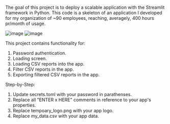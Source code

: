 The goal of this project is to deploy a scalable application with the Streamlit framework in Python.
This code is a skeleton of an application I developed for my organization of ~90 employees, reaching, averagely, 400 hours pr/month of usage.

![image](https://github.com/rickyringler/Streamlit_Starter_Guide_with_Authentication/assets/135162902/b66d4fe6-d2fc-4bc0-869a-3dbdf428e214)
![image](https://github.com/rickyringler/Streamlit_Starter_Guide_with_Authentication/assets/135162902/7de7ea1d-3256-49db-b85f-ff514d10823c)


This project contains functionality for:
1. Password authentication.
2. Loading screen.
3. Loading CSV reports into the app.
4. Filter CSV reports in the app.
5. Exporting filtered CSV reports in the app.

Step-by-Step:
1. Update secrets.toml with your password in parathenses.
2. Replace all "ENTER x HERE" comments in reference to your app's properties.
3. Replace tempoary_logo.png with your app logo.
4. Replace my_data.csv with your app data.
